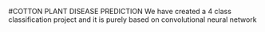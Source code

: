 #COTTON PLANT DISEASE PREDICTION
We have created a 4 class classification project and it is purely based on convolutional neural network  
